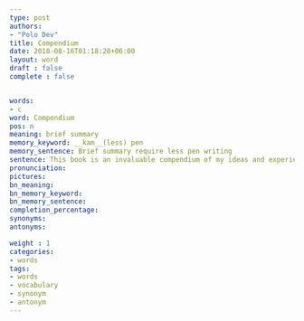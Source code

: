 ```yaml
---
type: post
authors:
- "Polo Dev"
title: Compendium
date: 2018-08-16T01:18:28+06:00
layout: word
draft : false
complete : false


words:
- c
word: Compendium
pos: n
meaning: brief summary
memory_keyword: __kam__(less) pen
memory_sentence: Brief summary require less pen writing
sentence: This book is an invaluable compendium of my ideas and experiences.
pronunciation:
pictures:
bn_meaning: 
bn_memory_keyword: 
bn_memory_sentence:
completion_percentage:
synonyms:
antonyms:

weight : 1
categories:
- words
tags:
- words
- vocabulary
- synonym
- antonym
---
```

